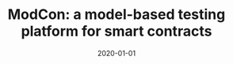 ---
title: "ModCon: a model-based testing platform for smart contracts"
collection: publications
permalink: /publication/2020-01-01-ModCon-a-model-based-testing-platform-for-smart-contracts
date: 2020-01-01
venue: 'In the proceedings of Proceedings of the 28th ACM Joint Meeting on European Software Engineering Conference and Symposium on the Foundations of Software Engineering'
paperurl: 'https://dl.acm.org/doi/pdf/10.1145/3368089.3417939'
citation: '<b>Ye Liu</b>,  Yi Li,  Shang-Wei Lin,  Qiang Yan,  In the proceedings of Proceedings of the 28th ACM Joint Meeting on European Software Engineering Conference and Symposium on the Foundations of Software Engineering, 2020.'
---